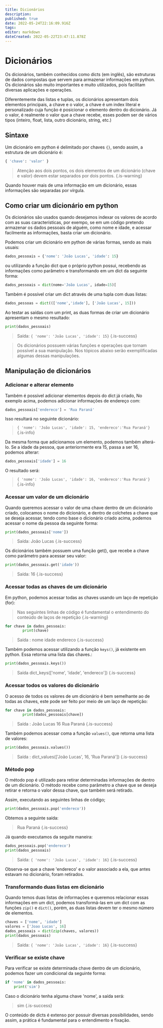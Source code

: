 ```yaml
---
title: Dicionários
description: 
published: true
date: 2022-05-24T22:16:09.916Z
tags: 
editor: markdown
dateCreated: 2022-05-22T23:47:11.878Z
---
```


# Dicionários
Os dicionários, também conhecidos como dicts (em inglês), são estruturas de dados compostas que servem para armazenar informações em python. Os dicionários são muito importantes e muito utilizados, pois facilitam diversas aplicações e operações.

Diferentemente das listas e tuplas, os dicionários apresentam dois elementos principais, a chave e o valor, a chave é um index literal e personalizado cuja função é posicionar o elemento dentro do dicionário. Já o valor, é realmente o valor que a chave recebe, esses podem ser de vários tipos (inteiro, float, lista, outro dicionário, string, etc.)

## Sintaxe
Um dicionário em python é delimitado por chaves `{}`, sendo assim, a estrutura de um dicionário é:
```python
{ 'chave': 'valor' }
```
> Atenção aos dois pontos, os dois elementos de um dicionário (chave e valor) devem estar separados por dois pontos.
{.is-warning}

Quando houver mais de uma informação em um dicionário, essas informações são separadas por vírgula.

## Como criar um dicionário em python
Os dicionários são usados quando desejamos indexar os valores de acordo com as suas características, por exempo, se em um código pretendo armazenar os dados pessoais de alguém, como nome e idade, e acessar facilmente as informações, basta criar um dicionário.

Podemos criar um dicionário em python de várias formas, sendo as mais usuais:

```python
dados_pessoais = {'nome': 'João Lucas', 'idade': 15}
```
ou utilizando a função dict que o próprio python possui, recebendo as informações como parâmetro e transformando em um dict da seguinte forma:

```python 
dados_pessoais = dict(nome='João Lucas', idade=15)[
```

Também é possível criar um dict através de uma tupla com duas listas:

```python
dados_pessoas = dict((['nome','idade'], ['João Lucas', 15]))
```
Ao testar as saídas com um print, as duas formas de criar um dicionário apresentam o mesmo resultado:

```python
print(dados_pessoais)
```
> Saída:
`{ 'nome': 'João Lucas', 'idade': 15}`
{.is-success}

> Os dicionários possuem várias funções e operações que tornam possível a sua manipulação. Nos tópicos abaixo serão exemplificadas algumas dessas manipulações.
## Manipulação de dicionários
### Adicionar e alterar elemento
Também é possível adicionar elementos depois do dict já criado, No exemplo acima, podemos adicionar informações de endereço com:

```python
dados_pessoais['endereco'] = 'Rua Paraná'
```
Isso resultará no seguinte dicionário:

> `{ 'nome': 'João Lucas', 'idade': 15, 'endereco':'Rua Paraná'}`
{.is-info}

Da mesma forma que adicionamos um elemento, podemos também alterá-lo. Se a idade da pessoa, que anteriormente era 15, passa a ser 16, podemos alterar:

```python
dados_pessoais['idade'] = 16
```
O resultado será:
> `{ 'nome': 'João Lucas', 'idade': 16, 'endereco':'Rua Paraná'}`
{.is-info}
### Acessar um valor de um dicionário
Quando queremos acessar o valor de uma chave dentro de um dicionário criado, colocamos o nome do dicionário, e dentro de colchetes a chave que se deseja acessar, tendo como base o dicionário criado acima, podemos acessar o nome da pessoa da seguinte forma:
```python
print(dados_pessoais['nome'])
```
> Saída:
João Lucas
{.is-success}

Os dicionários também possuem uma função get(), que recebe a chave como parâmetro para acessar seu valor:
```python
print(dados_pessoais.get('idade'))
```
> Saída:
16
{.is-success}
### Acessar todas as chaves de um dicionário
Em python, podemos acessar todas as chaves usando um laço de repetição (for):
> Nas seguintes linhas de código é fundamental o entendimento do conteúdo de laços de repetição
{.is-warning}

```python
for chave in dados_pessoais:
		print(chave)
```
> Saída :
nome
idade
endereco
{.is-success}

Também podemos acessar utilizando a função `keys()`, já existente em python. Essa retorna uma lista das chaves.:
```python
print(dados_pessoais.keys())
```
> Saída 
dict_keys(['nome', 'idade', 'endereco'])
{.is-success}


### Acessar todos os valores do dicionário
O acesso de todos os valores de um dicionário é bem semelhante ao de todas as chaves, este pode ser feito por meio de um laço de repetição:
```python
for chave in dados_pessoais:
		print(dados_pessoais[chave])
```
> Saída :
João Lucas
16
Rua Paraná
{.is-success}

Também podemos acessar coma a função `values()`, que retorna uma lista de valores:
```python 
print(dados_pessoais.values())
```
> Saída :
dict_values(['João Lucas', 16, 'Rua Paraná'])
{.is-success}

### Método pop
O método pop é utilizado para retirar determinadas informações de dentro de um dicionário. O método recebe como parâmetro a chave que se deseja retirar e retorna o valor dessa chave, que também será retirado. 

Assim, executando as seguintes linhas de código;
```python
print(dados_pessoais.pop('endereco'))
```
Obtemos a seguinte saída:
> Rua Paraná
{.is-success}

Já quando executamos da seguite maneira:
```python
dados_pessoais.pop('endereco')
print(dados_pessoais)
```
> Saída:
`{ 'nome': 'João Lucas', 'idade': 16}`
{.is-success}

Observa-se que a chave 'endereco' e o valor associado a ela, que antes estavam no dicionário, foram retirados.
### Transformando duas listas em dicionário

Quando temos duas listas de informações e queremos relacionar essas informações em um dict, podemos transformá-las em um dict com as funções `zip()` e `dict()`, porém, as duas listas devem ter o mesmo número de elementos.

```python
chaves = ['nome', 'idade']
valores = ['Joao Lucas', 16]
dados_pessoais = dict(zip(chaves, valores))
print(dados_pessoais)
```

> Saída:
`{ 'nome': 'João Lucas', 'idade': 16}`
{.is-success}

### Verificar se existe chave
Para verificar se existe determinada chave dentro de um dicionário, podemos fazer um condicional da seguinte forma:
```python
if 'nome' in dados_pessoais:
	print('sim')
```
Caso o dicionário tenha alguma chave 'nome', a saída será:
> sim
{.is-success}

O conteúdo de dicts é extenso por possuir diversas possibilidades, sendo assim, a prática é fundamental para o entendimento e fixação.